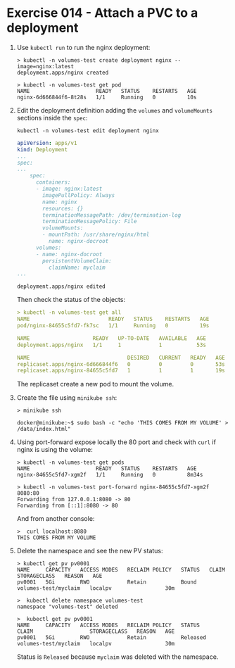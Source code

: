 # Exercise 014 - Attach a PVC to a deployment

1. Use `kubectl run` to run the nginx deployment:

   ```console
   > kubectl -n volumes-test create deployment nginx --image=nginx:latest
   deployment.apps/nginx created

   > kubectl -n volumes-test get pod
   NAME                     READY   STATUS    RESTARTS   AGE
   nginx-6d666844f6-8t28s   1/1     Running   0          10s
   ```

2. Edit the deployment definition adding the `volumes` and `volumeMounts` sections inside the `spec`:

   ```console
   kubectl -n volumes-test edit deployment nginx
   ```

   ```yaml
   apiVersion: apps/v1                                                             
   kind: Deployment                                                                
   ...
   spec: 
   ...
       spec:                                                                       
         containers:                                                               
         - image: nginx:latest                                                     
           imagePullPolicy: Always                                                 
           name: nginx                                                             
           resources: {}                                                           
           terminationMessagePath: /dev/termination-log                            
           terminationMessagePolicy: File                                          
           volumeMounts:                                                           
           - mountPath: /usr/share/nginx/html                                      
             name: nginx-docroot                                                   
         volumes:                                                                  
         - name: nginx-docroot                                                     
           persistentVolumeClaim:                                                  
             claimName: myclaim
   ...
   ```

   ```console
   deployment.apps/nginx edited
   ```

   Then check the status of the objects:

   ```yaml
   > kubectl -n volumes-test get all
   NAME                         READY   STATUS    RESTARTS   AGE
   pod/nginx-84655c5fd7-fk7sc   1/1     Running   0          19s
   
   NAME                    READY   UP-TO-DATE   AVAILABLE   AGE
   deployment.apps/nginx   1/1     1            1           53s
   
   NAME                               DESIRED   CURRENT   READY   AGE
   replicaset.apps/nginx-6d666844f6   0         0         0       53s
   replicaset.apps/nginx-84655c5fd7   1         1         1       19s
   ```

   The replicaset create a new pod to mount the volume.

3. Create the file using `minikube ssh`:

   ```console
   > minikube ssh

   docker@minikube:~$ sudo bash -c "echo 'THIS COMES FROM MY VOLUME' > /data/index.html"
   ```

4. Using port-forward expose locally the 80 port and check with `curl` if nginx is using the volume:

   ```console
   > kubectl -n volumes-test get pods
   NAME                     READY   STATUS    RESTARTS   AGE
   nginx-84655c5fd7-xgm2f   1/1     Running   0          8m34s

   > kubectl -n volumes-test port-forward nginx-84655c5fd7-xgm2f 8080:80
   Forwarding from 127.0.0.1:8080 -> 80
   Forwarding from [::1]:8080 -> 80
   ```

   And from another console:

   ```console
   >  curl localhost:8080
   THIS COMES FROM MY VOLUME
   ```

5. Delete the namespace and see the new PV status:

   ```console
   > kubectl get pv pv0001 
   NAME     CAPACITY   ACCESS MODES   RECLAIM POLICY   STATUS   CLAIM                  STORAGECLASS   REASON   AGE
   pv0001   5Gi        RWO            Retain           Bound    volumes-test/myclaim   localpv                 30m

   >  kubectl delete namespace volumes-test 
   namespace "volumes-test" deleted

   >  kubectl get pv pv0001 
   NAME     CAPACITY   ACCESS MODES   RECLAIM POLICY   STATUS     CLAIM                  STORAGECLASS   REASON   AGE
   pv0001   5Gi        RWO            Retain           Released   volumes-test/myclaim   localpv                 30m
   ```

   Status is `Released` because `myclaim` was deleted with the namespace.
